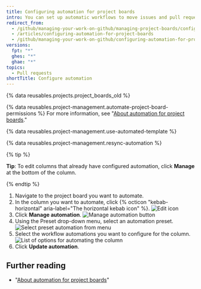 ```yaml
---
title: Configuring automation for project boards
intro: You can set up automatic workflows to move issues and pull requests to a project board column when a specified event occurs.
redirect_from:
  - /github/managing-your-work-on-github/managing-project-boards/configuring-automation-for-project-boards
  - /articles/configuring-automation-for-project-boards
  - /github/managing-your-work-on-github/configuring-automation-for-project-boards
versions:
  fpt: "*"
  ghes: "*"
  ghae: "*"
topics:
  - Pull requests
shortTitle: Configure automation
---
```


{% data reusables.projects.project_boards_old %}

{% data reusables.project-management.automate-project-board-permissions %} For more information, see "[About automation for project boards](/articles/about-automation-for-project-boards)."

{% data reusables.project-management.use-automated-template %}

{% data reusables.project-management.resync-automation %}

{% tip %}

**Tip**: To edit columns that already have configured automation, click **Manage** at the bottom of the column.

{% endtip %}

1. Navigate to the project board you want to automate.
2. In the column you want to automate, click {% octicon "kebab-horizontal" aria-label="The horizontal kebab icon" %}.
   ![Edit icon](/assets/images/help/projects/edit-column-button.png)
3. Click **Manage automation**.
   ![Manage automation button](/assets/images/help/projects/manage-automation-button.png)
4. Using the Preset drop-down menu, select an automation preset.
   ![Select preset automation from menu](/assets/images/help/projects/select-automation.png)
5. Select the workflow automations you want to configure for the column.
   ![List of options for automating the column](/assets/images/help/projects/select-automation-options-existing-column.png)
6. Click **Update automation**.

## Further reading

- "[About automation for project boards](/articles/about-automation-for-project-boards)"
